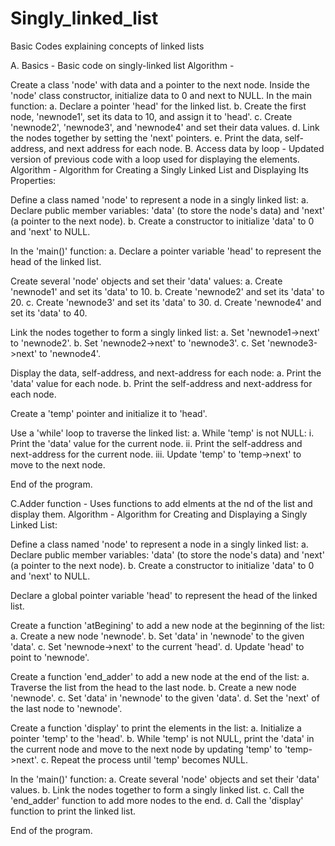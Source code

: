 # Singly_linked_list
Basic Codes explaining concepts of linked lists

A. Basics - Basic code on singly-linked list Algorithm -

Create a class 'node' with data and a pointer to the next node.
Inside the 'node' class constructor, initialize data to 0 and next to NULL.
In the main function: a. Declare a pointer 'head' for the linked list. b. Create the first node, 'newnode1', set its data to 10, and assign it to 'head'. c. Create 'newnode2', 'newnode3', and 'newnode4' and set their data values. d. Link the nodes together by setting the 'next' pointers. e. Print the data, self-address, and next address for each node.
B. Access data by loop - Updated version of previous code with a loop used for displaying the elements. Algorithm - Algorithm for Creating a Singly Linked List and Displaying Its Properties:

Define a class named 'node' to represent a node in a singly linked list: a. Declare public member variables: 'data' (to store the node's data) and 'next' (a pointer to the next node). b. Create a constructor to initialize 'data' to 0 and 'next' to NULL.

In the 'main()' function: a. Declare a pointer variable 'head' to represent the head of the linked list.

Create several 'node' objects and set their 'data' values: a. Create 'newnode1' and set its 'data' to 10. b. Create 'newnode2' and set its 'data' to 20. c. Create 'newnode3' and set its 'data' to 30. d. Create 'newnode4' and set its 'data' to 40.

Link the nodes together to form a singly linked list: a. Set 'newnode1->next' to 'newnode2'. b. Set 'newnode2->next' to 'newnode3'. c. Set 'newnode3->next' to 'newnode4'.

Display the data, self-address, and next-address for each node: a. Print the 'data' value for each node. b. Print the self-address and next-address for each node.

Create a 'temp' pointer and initialize it to 'head'.

Use a 'while' loop to traverse the linked list: a. While 'temp' is not NULL: i. Print the 'data' value for the current node. ii. Print the self-address and next-address for the current node. iii. Update 'temp' to 'temp->next' to move to the next node.

End of the program.

C.Adder function - Uses functions to add elments at the nd of the list and display them. Algorithm - Algorithm for Creating and Displaying a Singly Linked List:

Define a class named 'node' to represent a node in a singly linked list: a. Declare public member variables: 'data' (to store the node's data) and 'next' (a pointer to the next node). b. Create a constructor to initialize 'data' to 0 and 'next' to NULL.

Declare a global pointer variable 'head' to represent the head of the linked list.

Create a function 'atBegining' to add a new node at the beginning of the list: a. Create a new node 'newnode'. b. Set 'data' in 'newnode' to the given 'data'. c. Set 'newnode->next' to the current 'head'. d. Update 'head' to point to 'newnode'.

Create a function 'end_adder' to add a new node at the end of the list: a. Traverse the list from the head to the last node. b. Create a new node 'newnode'. c. Set 'data' in 'newnode' to the given 'data'. d. Set the 'next' of the last node to 'newnode'.

Create a function 'display' to print the elements in the list: a. Initialize a pointer 'temp' to the 'head'. b. While 'temp' is not NULL, print the 'data' in the current node and move to the next node by updating 'temp' to 'temp->next'. c. Repeat the process until 'temp' becomes NULL.

In the 'main()' function: a. Create several 'node' objects and set their 'data' values. b. Link the nodes together to form a singly linked list. c. Call the 'end_adder' function to add more nodes to the end. d. Call the 'display' function to print the linked list.

End of the program.

